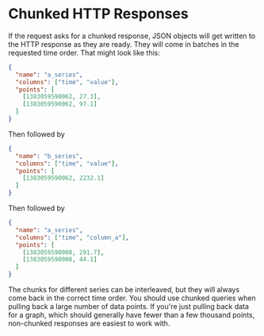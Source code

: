 # Chunked HTTP Responses

If the request asks for a chunked response, JSON objects will get written to the HTTP response as they are ready. They will come in batches in the requested time order. That might look like this:

```json
{
  "name": "a_series",
  "columns": ["time", "value"],
  "points": [
    [1383059590062, 27.3],
    [1383059590062, 97.1]
  ]
}
```

Then followed by

```json
{
  "name": "b_series",
  "columns": ["time", "value"],
  "points": [
    [1383059590062, 2232.1]
  ]
}
```

Then followed by

```json
{
  "name": "a_series",
  "columns": ["time", "column_a"],
  "points": [
    [1383059590000, 291.7],
    [1383059590000, 44.1]
  ]
}
```

The chunks for different series can be interleaved, but they will always come back in the correct time order. You should use chunked queries when pulling back a large number of data points. If you're just pulling back data for a graph, which should generally have fewer than a few thousand points, non-chunked responses are easiest to work with.
